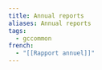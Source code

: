 ```yaml
---
title: Annual reports
aliases: Annual reports
tags:
  - gccommon
french:
  - "[[Rapport annuel]]"
---
```

